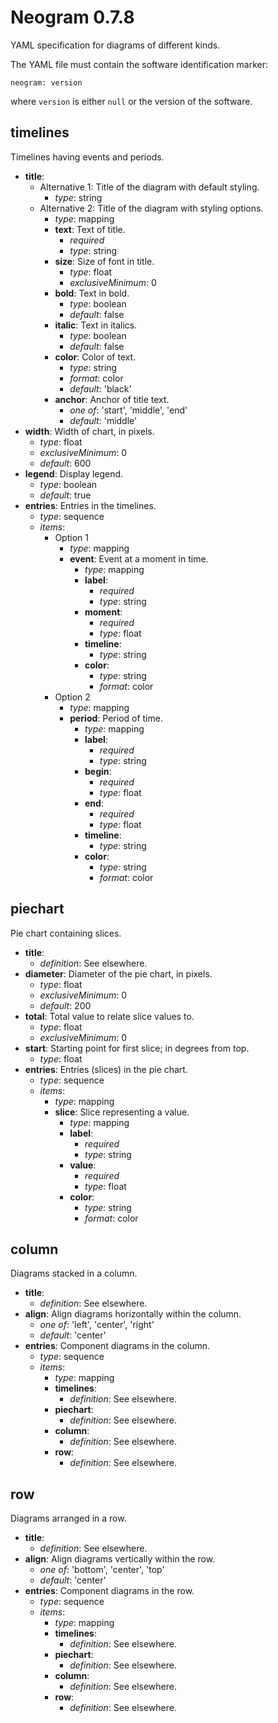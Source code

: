 # Neogram 0.7.8

YAML specification for diagrams of different kinds.

The YAML file must contain the software identification marker:

    neogram: version

where `version` is either `null` or the version of the software.

## timelines

Timelines having events and periods.

- **title**:
  - Alternative 1: Title of the diagram with default styling.
    - *type*: string
  - Alternative 2: Title of the diagram with styling options.
    - *type*: mapping
    - **text**: Text of title.
      - *required*
      - *type*: string
    - **size**: Size of font in title.
      - *type*: float
      - *exclusiveMinimum*: 0
    - **bold**: Text in bold.
      - *type*: boolean
      - *default*: false
    - **italic**: Text in italics.
      - *type*: boolean
      - *default*: false
    - **color**: Color of text.
      - *type*: string
      - *format*: color
      - *default*: 'black'
    - **anchor**: Anchor of title text.
      - *one of*: 'start', 'middle', 'end'
      - *default*: 'middle'
- **width**: Width of chart, in pixels.
  - *type*: float
  - *exclusiveMinimum*: 0
  - *default*: 600
- **legend**: Display legend.
  - *type*: boolean
  - *default*: true
- **entries**: Entries in the timelines.
  - *type*: sequence
  - *items*:
    - Option 1
      - *type*: mapping
      - **event**: Event at a moment in time.
        - *type*: mapping
        - **label**:
          - *required*
          - *type*: string
        - **moment**:
          - *required*
          - *type*: float
        - **timeline**:
          - *type*: string
        - **color**:
          - *type*: string
          - *format*: color
    - Option 2
      - *type*: mapping
      - **period**: Period of time.
        - *type*: mapping
        - **label**:
          - *required*
          - *type*: string
        - **begin**:
          - *required*
          - *type*: float
        - **end**:
          - *required*
          - *type*: float
        - **timeline**:
          - *type*: string
        - **color**:
          - *type*: string
          - *format*: color

## piechart

Pie chart containing slices.

- **title**:
    - *definition*: See elsewhere.
- **diameter**: Diameter of the pie chart, in pixels.
  - *type*: float
  - *exclusiveMinimum*: 0
  - *default*: 200
- **total**: Total value to relate slice values to.
  - *type*: float
  - *exclusiveMinimum*: 0
- **start**: Starting point for first slice; in degrees from top.
  - *type*: float
- **entries**: Entries (slices) in the pie chart.
  - *type*: sequence
  - *items*:
    - *type*: mapping
    - **slice**: Slice representing a value.
      - *type*: mapping
      - **label**:
        - *required*
        - *type*: string
      - **value**:
        - *required*
        - *type*: float
      - **color**:
        - *type*: string
        - *format*: color

## column

Diagrams stacked in a column.

- **title**:
    - *definition*: See elsewhere.
- **align**: Align diagrams horizontally within the column.
  - *one of*: 'left', 'center', 'right'
  - *default*: 'center'
- **entries**: Component diagrams in the column.
  - *type*: sequence
  - *items*:
    - *type*: mapping
    - **timelines**:
        - *definition*: See elsewhere.
    - **piechart**:
        - *definition*: See elsewhere.
    - **column**:
        - *definition*: See elsewhere.
    - **row**:
      - *definition*: See elsewhere.

## row

Diagrams arranged in a row.

- **title**:
    - *definition*: See elsewhere.
- **align**: Align diagrams vertically within the row.
  - *one of*: 'bottom', 'center', 'top'
  - *default*: 'center'
- **entries**: Component diagrams in the row.
  - *type*: sequence
  - *items*:
    - *type*: mapping
    - **timelines**:
        - *definition*: See elsewhere.
    - **piechart**:
        - *definition*: See elsewhere.
    - **column**:
        - *definition*: See elsewhere.
    - **row**:
        - *definition*: See elsewhere.

